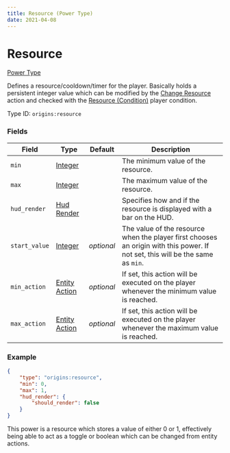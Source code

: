 ```yaml
---
title: Resource (Power Type)
date: 2021-04-08
---
```


# Resource

[Power Type](../power_types.md)

Defines a resource/cooldown/timer for the player. Basically holds a persistent integer value which can be modified by the [Change Resource](../entity_actions/change_resource.md) action and checked with the [Resource (Condition)](../entity_conditions/resource.md) player condition.

Type ID: `origins:resource`

### Fields

Field  | Type | Default | Description
-------|------|---------|-------------
`min` | [Integer](../data_types/integer.md) | | The minimum value of the resource.
`max` | [Integer](../data_types/integer.md) | | The maximum value of the resource.
`hud_render` | [Hud Render](../data_types/hud_render.md) | | Specifies how and if the resource is displayed with a bar on the HUD.
`start_value` | [Integer](../data_types/integer.md) | _optional_ | The value of the resource when the player first chooses an origin with this power. If not set, this will be the same as `min`.
`min_action` | [Entity Action](../entity_actions.md) | _optional_ | If set, this action will be executed on the player whenever the minimum value is reached.
`max_action` | [Entity Action](../entity_actions.md) | _optional_ | If set, this action will be executed on the player whenever the maximum value is reached.

### Example
```json
{
    "type": "origins:resource",
    "min": 0,
	"max": 1,
	"hud_render": {
		"should_render": false
	}
}
```
This power is a resource which stores a value of either 0 or 1, effectively being able to act as a toggle or boolean which can be changed from entity actions.
